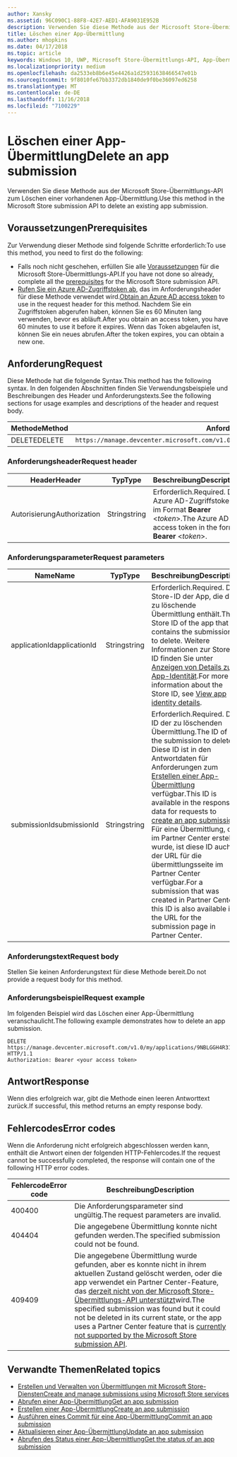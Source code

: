 ```yaml
---
author: Xansky
ms.assetid: 96C090C1-88F8-42E7-AED1-AFA9031E952B
description: Verwenden Sie diese Methode aus der Microsoft Store-Übermittlungs-API zum Löschen einer vorhandenen App-Übermittlung.
title: Löschen einer App-Übermittlung
ms.author: mhopkins
ms.date: 04/17/2018
ms.topic: article
keywords: Windows 10, UWP, Microsoft Store-Übermittlungs-API, App-Übermittlung, löschen
ms.localizationpriority: medium
ms.openlocfilehash: da2533eb8b6e45e4426a1d25931638466547e01b
ms.sourcegitcommit: 9f8010fe67bb3372db1840de9f0be36097ed6258
ms.translationtype: MT
ms.contentlocale: de-DE
ms.lasthandoff: 11/16/2018
ms.locfileid: "7100229"
---
```

# <a name="delete-an-app-submission"></a><span data-ttu-id="ad7b1-104">Löschen einer App-Übermittlung</span><span class="sxs-lookup"><span data-stu-id="ad7b1-104">Delete an app submission</span></span>

<span data-ttu-id="ad7b1-105">Verwenden Sie diese Methode aus der Microsoft Store-Übermittlungs-API zum Löschen einer vorhandenen App-Übermittlung.</span><span class="sxs-lookup"><span data-stu-id="ad7b1-105">Use this method in the Microsoft Store submission API to delete an existing app submission.</span></span>

## <a name="prerequisites"></a><span data-ttu-id="ad7b1-106">Voraussetzungen</span><span class="sxs-lookup"><span data-stu-id="ad7b1-106">Prerequisites</span></span>

<span data-ttu-id="ad7b1-107">Zur Verwendung dieser Methode sind folgende Schritte erforderlich:</span><span class="sxs-lookup"><span data-stu-id="ad7b1-107">To use this method, you need to first do the following:</span></span>

* <span data-ttu-id="ad7b1-108">Falls noch nicht geschehen, erfüllen Sie alle [Voraussetzungen](create-and-manage-submissions-using-windows-store-services.md#prerequisites) für die Microsoft Store-Übermittlungs-API.</span><span class="sxs-lookup"><span data-stu-id="ad7b1-108">If you have not done so already, complete all the [prerequisites](create-and-manage-submissions-using-windows-store-services.md#prerequisites) for the Microsoft Store submission API.</span></span>
* <span data-ttu-id="ad7b1-109">[Rufen Sie ein Azure AD-Zugriffstoken ab](create-and-manage-submissions-using-windows-store-services.md#obtain-an-azure-ad-access-token), das im Anforderungsheader für diese Methode verwendet wird.</span><span class="sxs-lookup"><span data-stu-id="ad7b1-109">[Obtain an Azure AD access token](create-and-manage-submissions-using-windows-store-services.md#obtain-an-azure-ad-access-token) to use in the request header for this method.</span></span> <span data-ttu-id="ad7b1-110">Nachdem Sie ein Zugriffstoken abgerufen haben, können Sie es 60 Minuten lang verwenden, bevor es abläuft.</span><span class="sxs-lookup"><span data-stu-id="ad7b1-110">After you obtain an access token, you have 60 minutes to use it before it expires.</span></span> <span data-ttu-id="ad7b1-111">Wenn das Token abgelaufen ist, können Sie ein neues abrufen.</span><span class="sxs-lookup"><span data-stu-id="ad7b1-111">After the token expires, you can obtain a new one.</span></span>

## <a name="request"></a><span data-ttu-id="ad7b1-112">Anforderung</span><span class="sxs-lookup"><span data-stu-id="ad7b1-112">Request</span></span>

<span data-ttu-id="ad7b1-113">Diese Methode hat die folgende Syntax.</span><span class="sxs-lookup"><span data-stu-id="ad7b1-113">This method has the following syntax.</span></span> <span data-ttu-id="ad7b1-114">In den folgenden Abschnitten finden Sie Verwendungsbeispiele und Beschreibungen des Header und Anforderungstexts.</span><span class="sxs-lookup"><span data-stu-id="ad7b1-114">See the following sections for usage examples and descriptions of the header and request body.</span></span>

| <span data-ttu-id="ad7b1-115">Methode</span><span class="sxs-lookup"><span data-stu-id="ad7b1-115">Method</span></span> | <span data-ttu-id="ad7b1-116">Anforderungs-URI</span><span class="sxs-lookup"><span data-stu-id="ad7b1-116">Request URI</span></span>                                                      |
|--------|------------------------------------------------------------------|
| <span data-ttu-id="ad7b1-117">DELETE</span><span class="sxs-lookup"><span data-stu-id="ad7b1-117">DELETE</span></span>    | ```https://manage.devcenter.microsoft.com/v1.0/my/applications/{applicationId}/submissions/{submissionId}``` |


### <a name="request-header"></a><span data-ttu-id="ad7b1-118">Anforderungsheader</span><span class="sxs-lookup"><span data-stu-id="ad7b1-118">Request header</span></span>

| <span data-ttu-id="ad7b1-119">Header</span><span class="sxs-lookup"><span data-stu-id="ad7b1-119">Header</span></span>        | <span data-ttu-id="ad7b1-120">Typ</span><span class="sxs-lookup"><span data-stu-id="ad7b1-120">Type</span></span>   | <span data-ttu-id="ad7b1-121">Beschreibung</span><span class="sxs-lookup"><span data-stu-id="ad7b1-121">Description</span></span>                                                                 |
|---------------|--------|-----------------------------------------------------------------------------|
| <span data-ttu-id="ad7b1-122">Autorisierung</span><span class="sxs-lookup"><span data-stu-id="ad7b1-122">Authorization</span></span> | <span data-ttu-id="ad7b1-123">String</span><span class="sxs-lookup"><span data-stu-id="ad7b1-123">string</span></span> | <span data-ttu-id="ad7b1-124">Erforderlich.</span><span class="sxs-lookup"><span data-stu-id="ad7b1-124">Required.</span></span> <span data-ttu-id="ad7b1-125">Das Azure AD-Zugriffstoken im Format **Bearer** &lt;*token*&gt;.</span><span class="sxs-lookup"><span data-stu-id="ad7b1-125">The Azure AD access token in the form **Bearer** &lt;*token*&gt;.</span></span> |


### <a name="request-parameters"></a><span data-ttu-id="ad7b1-126">Anforderungsparameter</span><span class="sxs-lookup"><span data-stu-id="ad7b1-126">Request parameters</span></span>

| <span data-ttu-id="ad7b1-127">Name</span><span class="sxs-lookup"><span data-stu-id="ad7b1-127">Name</span></span>        | <span data-ttu-id="ad7b1-128">Typ</span><span class="sxs-lookup"><span data-stu-id="ad7b1-128">Type</span></span>   | <span data-ttu-id="ad7b1-129">Beschreibung</span><span class="sxs-lookup"><span data-stu-id="ad7b1-129">Description</span></span>                                                                 |
|---------------|--------|-----------------------------------------------------------------------------|
| <span data-ttu-id="ad7b1-130">applicationId</span><span class="sxs-lookup"><span data-stu-id="ad7b1-130">applicationId</span></span> | <span data-ttu-id="ad7b1-131">String</span><span class="sxs-lookup"><span data-stu-id="ad7b1-131">string</span></span> | <span data-ttu-id="ad7b1-132">Erforderlich.</span><span class="sxs-lookup"><span data-stu-id="ad7b1-132">Required.</span></span> <span data-ttu-id="ad7b1-133">Die Store-ID der App, die die zu löschende Übermittlung enthält.</span><span class="sxs-lookup"><span data-stu-id="ad7b1-133">The Store ID of the app that contains the submission to delete.</span></span> <span data-ttu-id="ad7b1-134">Weitere Informationen zur Store-ID finden Sie unter [Anzeigen von Details zur App-Identität](https://msdn.microsoft.com/windows/uwp/publish/view-app-identity-details).</span><span class="sxs-lookup"><span data-stu-id="ad7b1-134">For more information about the Store ID, see [View app identity details](https://msdn.microsoft.com/windows/uwp/publish/view-app-identity-details).</span></span>  |
| <span data-ttu-id="ad7b1-135">submissionId</span><span class="sxs-lookup"><span data-stu-id="ad7b1-135">submissionId</span></span> | <span data-ttu-id="ad7b1-136">String</span><span class="sxs-lookup"><span data-stu-id="ad7b1-136">string</span></span> | <span data-ttu-id="ad7b1-137">Erforderlich.</span><span class="sxs-lookup"><span data-stu-id="ad7b1-137">Required.</span></span> <span data-ttu-id="ad7b1-138">Die ID der zu löschenden Übermittlung.</span><span class="sxs-lookup"><span data-stu-id="ad7b1-138">The ID of the submission to delete.</span></span> <span data-ttu-id="ad7b1-139">Diese ID ist in den Antwortdaten für Anforderungen zum [Erstellen einer App-Übermittlung](create-an-app-submission.md) verfügbar.</span><span class="sxs-lookup"><span data-stu-id="ad7b1-139">This ID is available in the response data for requests to [create an app submission](create-an-app-submission.md).</span></span> <span data-ttu-id="ad7b1-140">Für eine Übermittlung, die im Partner Center erstellt wurde, ist diese ID auch in der URL für die übermittlungsseite im Partner Center verfügbar.</span><span class="sxs-lookup"><span data-stu-id="ad7b1-140">For a submission that was created in Partner Center, this ID is also available in the URL for the submission page in Partner Center.</span></span>  |


### <a name="request-body"></a><span data-ttu-id="ad7b1-141">Anforderungstext</span><span class="sxs-lookup"><span data-stu-id="ad7b1-141">Request body</span></span>

<span data-ttu-id="ad7b1-142">Stellen Sie keinen Anforderungstext für diese Methode bereit.</span><span class="sxs-lookup"><span data-stu-id="ad7b1-142">Do not provide a request body for this method.</span></span>


### <a name="request-example"></a><span data-ttu-id="ad7b1-143">Anforderungsbeispiel</span><span class="sxs-lookup"><span data-stu-id="ad7b1-143">Request example</span></span>

<span data-ttu-id="ad7b1-144">Im folgenden Beispiel wird das Löschen einer App-Übermittlung veranschaulicht.</span><span class="sxs-lookup"><span data-stu-id="ad7b1-144">The following example demonstrates how to delete an app submission.</span></span>

```
DELETE https://manage.devcenter.microsoft.com/v1.0/my/applications/9NBLGGH4R315/submissions/1152921504621243610 HTTP/1.1
Authorization: Bearer <your access token>
```

## <a name="response"></a><span data-ttu-id="ad7b1-145">Antwort</span><span class="sxs-lookup"><span data-stu-id="ad7b1-145">Response</span></span>

<span data-ttu-id="ad7b1-146">Wenn dies erfolgreich war, gibt die Methode einen leeren Antworttext zurück.</span><span class="sxs-lookup"><span data-stu-id="ad7b1-146">If successful, this method returns an empty response body.</span></span>

## <a name="error-codes"></a><span data-ttu-id="ad7b1-147">Fehlercodes</span><span class="sxs-lookup"><span data-stu-id="ad7b1-147">Error codes</span></span>

<span data-ttu-id="ad7b1-148">Wenn die Anforderung nicht erfolgreich abgeschlossen werden kann, enthält die Antwort einen der folgenden HTTP-Fehlercodes.</span><span class="sxs-lookup"><span data-stu-id="ad7b1-148">If the request cannot be successfully completed, the response will contain one of the following HTTP error codes.</span></span>

| <span data-ttu-id="ad7b1-149">Fehlercode</span><span class="sxs-lookup"><span data-stu-id="ad7b1-149">Error code</span></span> |  <span data-ttu-id="ad7b1-150">Beschreibung</span><span class="sxs-lookup"><span data-stu-id="ad7b1-150">Description</span></span>   |
|--------|------------------|
| <span data-ttu-id="ad7b1-151">400</span><span class="sxs-lookup"><span data-stu-id="ad7b1-151">400</span></span>  | <span data-ttu-id="ad7b1-152">Die Anforderungsparameter sind ungültig.</span><span class="sxs-lookup"><span data-stu-id="ad7b1-152">The request parameters are invalid.</span></span> |
| <span data-ttu-id="ad7b1-153">404</span><span class="sxs-lookup"><span data-stu-id="ad7b1-153">404</span></span>  | <span data-ttu-id="ad7b1-154">Die angegebene Übermittlung konnte nicht gefunden werden.</span><span class="sxs-lookup"><span data-stu-id="ad7b1-154">The specified submission could not be found.</span></span> |
| <span data-ttu-id="ad7b1-155">409</span><span class="sxs-lookup"><span data-stu-id="ad7b1-155">409</span></span>  | <span data-ttu-id="ad7b1-156">Die angegebene Übermittlung wurde gefunden, aber es konnte nicht in ihrem aktuellen Zustand gelöscht werden, oder die app verwendet ein Partner Center-Feature, das [derzeit nicht von der Microsoft Store-Übermittlungs-API unterstützt](create-and-manage-submissions-using-windows-store-services.md#not_supported)wird.</span><span class="sxs-lookup"><span data-stu-id="ad7b1-156">The specified submission was found but it could not be deleted in its current state, or the app uses a Partner Center feature that is [currently not supported by the Microsoft Store submission API](create-and-manage-submissions-using-windows-store-services.md#not_supported).</span></span> |


## <a name="related-topics"></a><span data-ttu-id="ad7b1-157">Verwandte Themen</span><span class="sxs-lookup"><span data-stu-id="ad7b1-157">Related topics</span></span>

* [<span data-ttu-id="ad7b1-158">Erstellen und Verwalten von Übermittlungen mit Microsoft Store-Diensten</span><span class="sxs-lookup"><span data-stu-id="ad7b1-158">Create and manage submissions using Microsoft Store services</span></span>](create-and-manage-submissions-using-windows-store-services.md)
* [<span data-ttu-id="ad7b1-159">Abrufen einer App-Übermittlung</span><span class="sxs-lookup"><span data-stu-id="ad7b1-159">Get an app submission</span></span>](get-an-app-submission.md)
* [<span data-ttu-id="ad7b1-160">Erstellen einer App-Übermittlung</span><span class="sxs-lookup"><span data-stu-id="ad7b1-160">Create an app submission</span></span>](create-an-app-submission.md)
* [<span data-ttu-id="ad7b1-161">Ausführen eines Commit für eine App-Übermittlung</span><span class="sxs-lookup"><span data-stu-id="ad7b1-161">Commit an app submission</span></span>](commit-an-app-submission.md)
* [<span data-ttu-id="ad7b1-162">Aktualisieren einer App-Übermittlung</span><span class="sxs-lookup"><span data-stu-id="ad7b1-162">Update an app submission</span></span>](update-an-app-submission.md)
* [<span data-ttu-id="ad7b1-163">Abrufen des Status einer App-Übermittlung</span><span class="sxs-lookup"><span data-stu-id="ad7b1-163">Get the status of an app submission</span></span>](get-status-for-an-app-submission.md)
